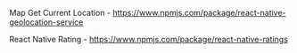 Map
Get Current Location - https://www.npmjs.com/package/react-native-geolocation-service


React Native Rating - https://www.npmjs.com/package/react-native-ratings